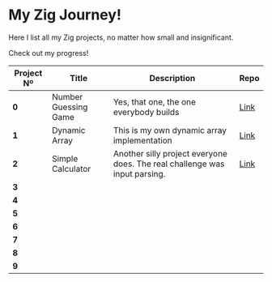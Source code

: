 # My Zig Journey!

Here I list all my Zig projects, no matter how small and insignificant.

Check out my progress!

| Project Nº| Title | Description | Repo |
|-|-|-|-|
|**0**| Number Guessing Game | Yes, that one, the one everybody builds | [Link](https://github.com/cuicuidev/number_guessing_zig) |
|**1**| Dynamic Array | This is my own dynamic array implementation | [Link](https://github.com/cuicuidev/dynamic_array_zig) |
|**2**| Simple Calculator | Another silly project everyone does. The real challenge was input parsing. | [Link](https://github.com/cuicuidev/cli_calculator_zig) |
|**3**||||
|**4**||||
|**5**||||
|**6**||||
|**7**||||
|**8**||||
|**9**||||
